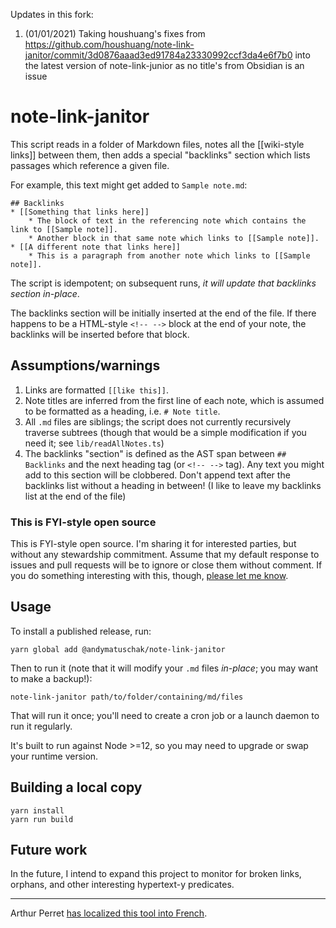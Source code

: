 Updates in this fork:

1. (01/01/2021) Taking houshuang's fixes from https://github.com/houshuang/note-link-janitor/commit/3d0876aaad3ed91784a23330992ccf3da4e6f7b0 into the latest version of note-link-junior as no title's from Obsidian is an issue

# note-link-janitor

This script reads in a folder of Markdown files, notes all the [[wiki-style links]] between them, then adds a special "backlinks" section which lists passages which reference a given file.

For example, this text might get added to `Sample note.md`:

```
## Backlinks
* [[Something that links here]]
    * The block of text in the referencing note which contains the link to [[Sample note]].
    * Another block in that same note which links to [[Sample note]].
* [[A different note that links here]]
    * This is a paragraph from another note which links to [[Sample note]].
```

The script is idempotent; on subsequent runs, _it will update that backlinks section in-place_.

The backlinks section will be initially inserted at the end of the file. If there happens to be a HTML-style `<!-- -->` block at the end of your note, the backlinks will be inserted before that block.

## Assumptions/warnings

1. Links are formatted `[[like this]]`.
2. Note titles are inferred from the first line of each note, which is assumed to be formatted as a heading, i.e. `# Note title`.
3. All `.md` files are siblings; the script does not currently recursively traverse subtrees (though that would be a simple modification if you need it; see `lib/readAllNotes.ts`)
4. The backlinks "section" is defined as the AST span between `## Backlinks` and the next heading tag (or `<!-- -->` tag). Any text you might add to this section will be clobbered. Don't append text after the backlinks list without a heading in between! (I like to leave my backlinks list at the end of the file)

### This is FYI-style open source

This is FYI-style open source. I'm sharing it for interested parties, but without any stewardship commitment. Assume that my default response to issues and pull requests will be to ignore or close them without comment. If you do something interesting with this, though, [please let me know](mailto:andy@andymatuschak.org).

## Usage

To install a published release, run:

```
yarn global add @andymatuschak/note-link-janitor
```

Then to run it (note that it will modify your `.md` files _in-place_; you may want to make a backup!):

```
note-link-janitor path/to/folder/containing/md/files
```

That will run it once; you'll need to create a cron job or a launch daemon to run it regularly.

It's built to run against Node >=12, so you may need to upgrade or swap your runtime version.

## Building a local copy

```
yarn install
yarn run build
```

## Future work

In the future, I intend to expand this project to monitor for broken links, orphans, and other interesting hypertext-y predicates.

---

Arthur Perret [has localized this tool into French](https://github.com/infologie/note-link-janitor-fr).
